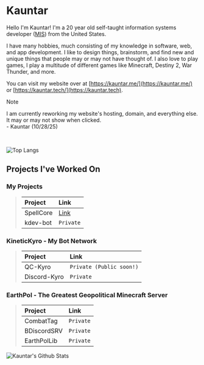 # Kauntar

Hello I'm Kauntar! I'm a 20 year old self-taught information systems developer ([MIS](https://invedus.com/blog/management-information-systems-mis-specialist-job-description/)) from the United States.

I have many hobbies, much consisting of my knowledge in software, web, and app development. I like to design things, brainstorm, and find new and unique things that people may or may not have thought of. I also love to play games, I play a multitude of different games like Minecraft, Destiny 2, War Thunder, and more.

You can visit my website over at [https://kauntar.me/](https://kauntar.me/) or [https://kauntar.tech/](https://kauntar.tech).
> [!NOTE]
> I am currently reworking my website's hosting, domain, and everything else. It may or may not show when clicked. \
> \- Kauntar (10/28/25) 

<br/>

![Top Langs](https://github-readme-stats.vercel.app/api/top-langs/?username=kauntar&hide_progress=true&theme=midnight-purple)



## Projects I've Worked On
### My Projects
> |    Project    |      Link     |
> | :------------ | :------------ |
> | SpellCore | [Link](https://github.com/kauntar/SpellCore) |
> | kdev-bot | ```Private``` |

### KineticKyro - My Bot Network
> |    Project    |      Link     |
> | :------------ | :------------ |
> | QC-Kyro | ```Private (Public soon!)``` |
> | Discord-Kyro | ```Private``` |

### EarthPol - The Greatest Geopolitical Minecraft Server
> |    Project    |      Link     |
> | :------------ | :------------ |
> | CombatTag | ```Private``` |
> | BDiscordSRV | ```Private``` |
> | EarthPolLib | ```Private``` |

![Kauntar's Github Stats](https://github-readme-stats.vercel.app/api?username=kauntar&show_icons=true&rank_icon=github&theme=midnight-purple)